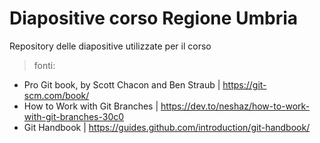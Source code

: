 # Diapositive corso Regione Umbria
Repository delle diapositive utilizzate per il corso

> fonti:
* Pro Git book, by Scott Chacon and Ben Straub | https://git-scm.com/book/
* How to Work with Git Branches | https://dev.to/neshaz/how-to-work-with-git-branches-30c0
* Git Handbook | https://guides.github.com/introduction/git-handbook/
